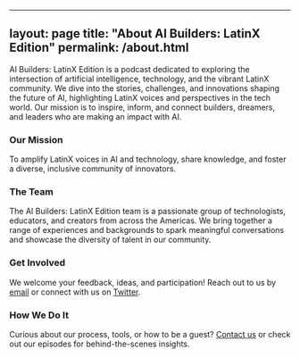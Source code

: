 
---
layout: page
title: "About AI Builders: LatinX Edition"
permalink: /about.html
---

AI Builders: LatinX Edition is a podcast dedicated to exploring the intersection of artificial intelligence, technology, and the vibrant LatinX community. We dive into the stories, challenges, and innovations shaping the future of AI, highlighting LatinX voices and perspectives in the tech world. Our mission is to inspire, inform, and connect builders, dreamers, and leaders who are making an impact with AI.

### Our Mission

To amplify LatinX voices in AI and technology, share knowledge, and foster a diverse, inclusive community of innovators.

### The Team

The AI Builders: LatinX Edition team is a passionate group of technologists, educators, and creators from across the Americas. We bring together a range of experiences and backgrounds to spark meaningful conversations and showcase the diversity of talent in our community.

### Get Involved

We welcome your feedback, ideas, and participation! Reach out to us by [email](mailto:aibuilders.latinx@gmail.com?subject=Hola%20AI%20Builders!) or connect with us on [Twitter](https://twitter.com/aibuilderslatinx).

### How We Do It

Curious about our process, tools, or how to be a guest? [Contact us](mailto:aibuilders.latinx@gmail.com) or check out our episodes for behind-the-scenes insights.